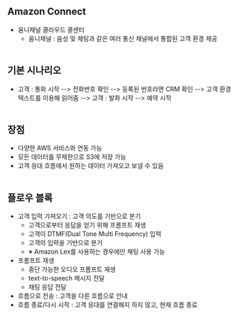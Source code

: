 ## Amazon Connect
- 옴니채널 클라우드 콜센터
  - 옴니채널 : 음성 및 채팅과 같은 여러 통신 채널에서 통합된 고객 환경 제공
<br/></br>

## 기본 시나리오
- 고객 : 통화 시작 --> 전화번호 확인 --> 등록된 번호라면 CRM 확인 --> 고객 환경 텍스트를 이용해 읽어줌 --> 고객 : 발화 시작 --> 예약 시작
<br/></br>

## 장점
- 다양한 AWS 서비스와 연동 가능
- 모든 데이터를 무제한으로 S3에 저장 가능
- 고객 응대 흐름에서 원하는 데이터 가져오고 보낼 수 있음
<br/></br>

## 플로우 블록
- 고객 입력 가져오기 : 고객 의도를 기반으로 분기
  - 고객으로부터 응답을 얻기 위해 프롬프트 재생
  - 고객이 DTMF(Dual Tone Multi Frequency) 입력
  - 고객의 입력을 기반으로 분기
  - ※ Amazon Lex를 사용하는 경우에만 채팅 사용 가능
- 프롬프트 재생
  - 중단 가능한 오디오 프롬프트 재생
  - text-to-speech 메시지 전달
  - 채팅 응답 전달
- 흐름으로 전송 : 고객을 다른 흐름으로 안내
- 흐름 종료/다시 시작 : 고객 응대를 연결해지 하지 않고, 현재 흐름 종료
<br/></br>

## 
